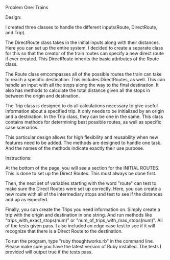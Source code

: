 Problem One: Trains

Design:

I created three classes to handle the different inputs(Route, DirectRoute, and Trip). 

The DirectRoute class takes in the initial inputs along with their distances. Here you can set up the entire system. I decided to create a separate class for this so that the creator of the train routes can specify a new direct route if ever created. This DirectRoute inherits the basic attributes of the Route class. 

The Route class emcompasses all of the possible routes the train can take to reach a specific destination. This includes DirectRoutes, as well. This can handle an input with all the stops along the way to the final destination. It also has methods to calculate the total distance given all the stops in between the origin and destination.

The Trip class is designed to do all calculations necessary to give useful information about a specified trip. It only needs to be initialized by an origin and a destination. In the Trip class, they can be one in the same. This class contains methods for determining best possible routes, as well as specific case scenarios.

This particular design allows for high flexibility and reusability when new features need to be added. The methods are designed to handle one task. And the names of the methods indicate exactly their use purpose. 


Instructions:

At the bottom of the page, you will see a section for the INITIAL ROUTES. This is done to set up the Direct Routes. This must always be done first. 

Then, the next set of variables starting with the word "route" can test to make sure the Direct Routes were set up correctly. Here, you can create a new route with all of the intermediary stops and test to see if the distances add up as expected.

Finally, you can create the Trips you need information on. Simply create a trip with the origin and destination in one string. And run methods like "trips_with_exact_stops(num)" or "num_of_trips_with_max_stops(num)". All of the tests given pass. I also included an edge case test to see if it will recognize that there is a Direct Route to the destination.

To run the program, type "ruby thoughtworks.rb" in the command line. Please make sure you have the latest version of Ruby installed. The tests I provided will output true if the tests pass.